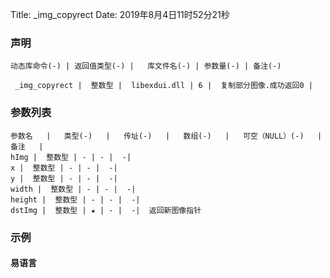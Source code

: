 Title: _img_copyrect
Date: 2019年8月4日11时52分21秒


### 声明


```table
动态库命令(-) | 返回值类型(-) |   库文件名(-) | 参数量(-) | 备注(-)

 _img_copyrect |  整数型 |  libexdui.dll | 6 |  复制部分图像.成功返回0 | 
```


### 参数列表

```table
参数名   |   类型(-)   |   传址(-)   |   数组(-)   |   可空（NULL）(-)   |   备注   |
hImg |  整数型 | - | - |  -| 
x |  整数型 | - | - |  -| 
y |  整数型 | - | - |  -| 
width |  整数型 | - | - |  -| 
height |  整数型 | - | - |  -| 
dstImg |  整数型 | ★ | - |  -|  返回新图像指针
```




### 示例
#### 易语言
```c

```